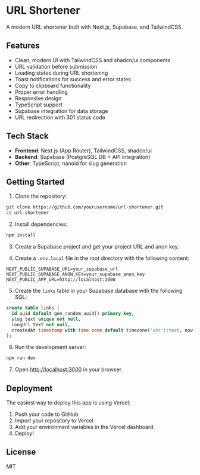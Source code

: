 # URL Shortener

A modern URL shortener built with Next.js, Supabase, and TailwindCSS.

## Features

- Clean, modern UI with TailwindCSS and shadcn/ui components
- URL validation before submission
- Loading states during URL shortening
- Toast notifications for success and error states
- Copy to clipboard functionality
- Proper error handling
- Responsive design
- TypeScript support
- Supabase integration for data storage
- URL redirection with 301 status code

## Tech Stack

- **Frontend**: Next.js (App Router), TailwindCSS, shadcn/ui
- **Backend**: Supabase (PostgreSQL DB + API integration)
- **Other**: TypeScript, nanoid for slug generation

## Getting Started

1. Clone the repository:
```bash
git clone https://github.com/yourusername/url-shortener.git
cd url-shortener
```

2. Install dependencies:
```bash
npm install
```

3. Create a Supabase project and get your project URL and anon key.

4. Create a `.env.local` file in the root directory with the following content:
```
NEXT_PUBLIC_SUPABASE_URL=your_supabase_url
NEXT_PUBLIC_SUPABASE_ANON_KEY=your_supabase_anon_key
NEXT_PUBLIC_APP_URL=http://localhost:3000
```

5. Create the `links` table in your Supabase database with the following SQL:
```sql
create table links (
  id uuid default gen_random_uuid() primary key,
  slug text unique not null,
  longUrl text not null,
  createdAt timestamp with time zone default timezone('utc'::text, now()) not null
);
```

6. Run the development server:
```bash
npm run dev
```

7. Open [http://localhost:3000](http://localhost:3000) in your browser.

## Deployment

The easiest way to deploy this app is using Vercel:

1. Push your code to GitHub
2. Import your repository to Vercel
3. Add your environment variables in the Vercel dashboard
4. Deploy!

## License

MIT
